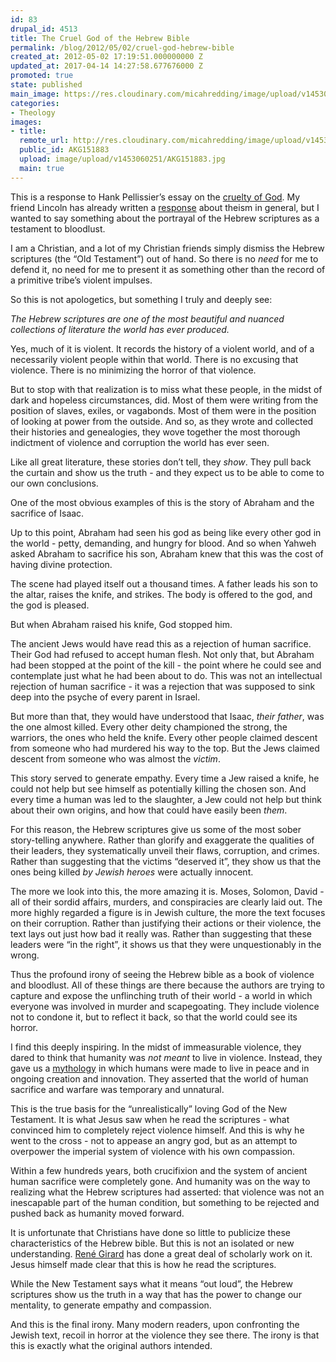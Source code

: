 ```yaml
---
id: 83
drupal_id: 4513
title: The Cruel God of the Hebrew Bible
permalink: /blog/2012/05/02/cruel-god-hebrew-bible
created_at: 2012-05-02 17:19:51.000000000 Z
updated_at: 2017-04-14 14:27:58.677676000 Z
promoted: true
state: published
main_image: https://res.cloudinary.com/micahredding/image/upload/v1453060251/AKG151883.jpg
categories:
- Theology
images:
- title: 
  remote_url: http://res.cloudinary.com/micahredding/image/upload/v1453060251/AKG151883.jpg
  public_id: AKG151883
  upload: image/upload/v1453060251/AKG151883.jpg
  main: true
---
```

This is a response to Hank Pellissier’s essay on the [cruelty of God](http://ieet.org/index.php/IEET/more/pellissier20120501). My friend Lincoln has already written a [response](http://lincoln.metacannon.net/2012/05/becoming-god-can-be-cruel-and.html) about theism in general, but I wanted to say something about the portrayal of the Hebrew scriptures as a testament to bloodlust.

I am a Christian, and a lot of my Christian friends simply dismiss the Hebrew scriptures (the “Old Testament”) out of hand. So there is no *need* for me to defend it, no need for me to present it as something other than the record of a primitive tribe’s violent impulses. 

So this is not apologetics, but something I truly and deeply see:

*The Hebrew scriptures are one of the most beautiful and nuanced collections of literature the world has ever produced.*

Yes, much of it is violent. It records the history of a violent world, and of a necessarily violent people within that world. There is no excusing that violence. There is no minimizing the horror of that violence.

But to stop with that realization is to miss what these people, in the midst of dark and hopeless circumstances, did. Most of them were writing from the position of slaves, exiles, or vagabonds. Most of them were in the position of looking at power from the outside. And so, as they wrote and collected their histories and genealogies, they wove together the most thorough indictment of violence and corruption the world has ever seen.

Like all great literature, these stories don’t tell, they *show*. They pull back the curtain and show us the truth - and they expect us to be able to come to our own conclusions.

One of the most obvious examples of this is the story of Abraham and the sacrifice of Isaac.

Up to this point, Abraham had seen his god as being like every other god in the world - petty, demanding, and hungry for blood. And so when Yahweh asked Abraham to sacrifice his son, Abraham knew that this was the cost of having divine protection.

The scene had played itself out a thousand times. A father leads his son to the altar, raises the knife, and strikes. The body is offered to the god, and the god is pleased.

But when Abraham raised his knife, God stopped him.

The ancient Jews would have read this as a rejection of human sacrifice. Their God had refused to accept human flesh. Not only that, but Abraham had been stopped at the point of the kill - the point where he could see and contemplate just what he had been about to do. This was not an intellectual rejection of human sacrifice - it was a rejection that was supposed to sink deep into the psyche of every parent in Israel.

But more than that, they would have understood that Isaac, *their father*, was the one almost killed. Every other deity championed the strong, the warriors, the ones who held the knife. Every other people claimed descent from someone who had murdered his way to the top. But the Jews claimed descent from someone who was almost the *victim*.

This story served to generate empathy. Every time a Jew raised a knife, he could not help but see himself as potentially killing the chosen son. And every time a human was led to the slaughter, a Jew could not help but think about their own origins, and how that could have easily been *them*. 

For this reason, the Hebrew scriptures give us some of the most sober story-telling anywhere. Rather than glorify and exaggerate the qualities of their leaders, they systematically unveil their flaws, corruption, and crimes. Rather than suggesting that the victims “deserved it”, they show us that the ones being killed *by Jewish heroes* were actually innocent.

The more we look into this, the more amazing it is. Moses, Solomon, David - all of their sordid affairs, murders, and conspiracies are clearly laid out. The more highly regarded a figure is in Jewish culture, the more the text focuses on their corruption. Rather than justifying their actions or their violence, the text lays out just how bad it really was. Rather than suggesting that these leaders were “in the right”, it shows us that they were unquestionably in the wrong.

Thus the profound irony of seeing the Hebrew bible as a book of violence and bloodlust. All of these things are there because the authors are trying to capture and expose the unflinching truth of their world - a world in which everyone was involved in murder and scapegoating. They include violence not to condone it, but to reflect it back, so that the world could see its horror.

I find this deeply inspiring. In the midst of immeasurable violence, they dared to think that humanity was *not meant* to live in violence. Instead, they gave us a [mythology](http://micahredding.com/blog/2012/04/28/image-god) in which humans were made to live in peace and in ongoing creation and innovation. They asserted that the world of human sacrifice and warfare was temporary and unnatural.

This is the true basis for the “unrealistically” loving God of the New Testament. It is what Jesus saw when he read the scriptures - what convinced him to completely reject violence himself. And this is why he went to the cross - not to appease an angry god, but as an attempt to overpower the imperial system of violence with his own compassion. 

Within a few hundreds years, both crucifixion and the system of ancient human sacrifice were completely gone. And humanity was on the way to realizing what the Hebrew scriptures had asserted: that violence was not an inescapable part of the human condition, but something to be rejected and pushed back as humanity moved forward.

It is unfortunate that Christians have done so little to publicize these characteristics of the Hebrew bible. But this is not an isolated or new understanding. [René Girard](http://en.wikipedia.org/wiki/Ren%C3%A9_Girard) has done a great deal of scholarly work on it. Jesus himself made clear that this is how he read the scriptures.

While the New Testament says what it means “out loud”, the Hebrew scriptures show us the truth in a way that has the power to change our mentality, to generate empathy and compassion.

And this is the final irony. Many modern readers, upon confronting the Jewish text, recoil in horror at the violence they see there. The irony is that this is exactly what the original authors intended.
